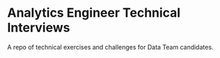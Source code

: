 # Analytics Engineer Technical Interviews

A repo of technical exercises and challenges for Data Team candidates.
